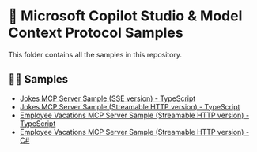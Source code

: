 # 🤖 Microsoft Copilot Studio & Model Context Protocol Samples

This folder contains all the samples in this repository.

## 👨‍💻 Samples

- [Jokes MCP Server Sample (SSE version) - TypeScript](./jokesmcp-sse-typescript/)
- [Jokes MCP Server Sample (Streamable HTTP version) - TypeScript](./jokesmcp-http-typescript/)
- [Employee Vacations MCP Server Sample (Streamable HTTP version) - TypeScript](./employeevacations-http-typescript/)
- [Employee Vacations MCP Server Sample (Streamable HTTP version) - C#](./employeevacations-http-csharp/)
